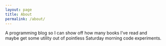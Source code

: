 ```yaml
---
layout: page
title: About
permalink: /about/
---
```


A programming blog so I can show off how many books I've read and maybe get some utility out of pointless Saturday morning code experiments.
